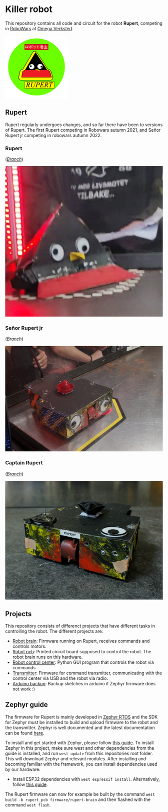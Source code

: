 # Killer robot
This repository contains all code and circuit for the robot **Rupert**, competing in [RoboWars](https://omegav.no/robotkrig) at [Omega Verksted](https://omegav.no/).

<img rupert_logo src=./images/rupert_logo.png width=200>

## Rupert
Rupert regularly undergoes changes, and so far there have been to versions of Rupert. The first Rupert competing in Robowars autumn 2021, and Señor Rupert jr competing in robowars autumn 2022.

### Rupert
(*[Branch](https://github.com/schimen/killer-robot/tree/rupert-h2021)*)

<img rupert_logo src=./images/rupert.jpg width=600>

### Señor Rupert jr
(*[Branch](https://github.com/schimen/killer-robot/tree/rupert-h2022)*)

<img rupert_logo src=./images/senor_rupert.jpg width=600>

### Captain Rupert
(*[Branch](https://github.com/schimen/killer-robot/tree/rupert-v2023)*)

<img rupert_logo src=./images/captain_rupert.jpg width=600>

## Projects
This repository consists of differenct projects that have different tasks in controlling the robot.
The different projects are:
- [Robot brain](./firmware/rupert-brain/): Firmware running on Rupert, receives commands and controls motors.
- [Robot pcb](./robot-pcb/): Printed circuit board supposed to control the robot. The robot brain runs on this hardware.
- [Robot control center](./control-center/): Python GUI program that controls the robot via commands.
- [Transmitter](./firmware/transmitter): Firmware for command transmitter, communicating with the control center via USB and the robot via radio.
- [Arduino backup](./arduino-backup/): Backup sketches in arduino if Zephyr firmware does not work :)

## Zephyr guide
The firmware for Rupert is mainly developed in [Zephyr RTOS](https://www.zephyrproject.org/) and the SDK for Zephyr must be installed to build and upload firmware to the robot and the transmitter.
Zephyr is well documented and the latest documentation can be found [here](https://docs.zephyrproject.org/latest/index.html).

To install and get started with Zephyr, please follow [this guide](https://docs.zephyrproject.org/latest/develop/getting_started/index.html).
To install Zephyr in this project, make sure west and other dependencies from the guide is installed, and run `west update` from this repositories root folder. This will download Zephyr and relevant modules.
After installing and becoming familiar with the framework, you can install dependencies used by our hardware:
- Install ESP32 dependencies with `west espressif install`. Alternatively, follow [this guide](https://www.zephyrproject.org/zephyr-rtos-on-esp32/).

The Rupert firmware can now for example be built by the command `west build -b rupert_pcb firmware/rupert-brain` and then flashed with the command `west flash`.


